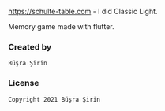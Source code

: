 https://schulte-table.com  - I did Classic Light.

Memory game made with flutter.

### Created by
    Büşra Şirin 


### License

    Copyright 2021 Büşra Şirin

  
